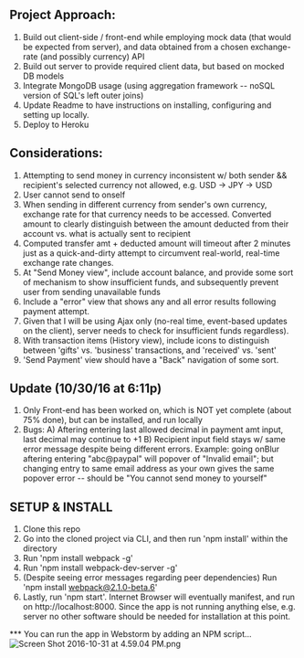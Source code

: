 ## Project Approach:
1. Build out client-side / front-end while employing mock data (that would be expected from server), and data obtained from a chosen exchange-rate (and possibly currency) API
2. Build out server to provide required client data, but based on mocked DB models
3. Integrate MongoDB usage (using aggregation framework -- noSQL version of SQL's left outer joins)
4. Update Readme to have instructions on installing, configuring and setting up locally.
5. Deploy to Heroku

## Considerations:
1. Attempting to send money in currency inconsistent w/ both sender && recipient's selected currency not allowed, e.g. USD -> JPY -> USD
2. User cannot send to onself
3. When sending in different currency from sender's own currency, exchange rate for that currency needs to be accessed.  Converted amount to clearly distinguish between the amount deducted from their account vs. what is actually sent to recipient
4. Computed transfer amt + deducted amount will timeout after 2 minutes just as a quick-and-dirty attempt to circumvent real-world, real-time exchange rate changes. 
5. At "Send Money view", include account balance, and provide some sort of mechanism to show insufficient funds, and subsequently prevent user from sending unavailable funds
6. Include a "error" view that shows any and all error results following payment attempt.
7. Given that I will be using Ajax only (no-real time, event-based updates on the client), server needs to check for insufficient funds regardless).
8. With transaction items (History view), include icons to distinguish between 'gifts' vs. 'business' transactions, and 'received' vs. 'sent'
9. 'Send Payment' view should have a "Back" navigation of some sort.

## Update (10/30/16 at 6:11p)
1. Only Front-end has been worked on, which is NOT yet complete (about 75% done), but can be installed, and run locally
2. Bugs:
  A) Aftering entering last allowed decimal in payment amt input, last decimal may continue to +1
  B) Recipient input field stays w/ same error message despite being different errors.
  Example: going onBlur aftering entering "abc@paypal" will popover of "Invalid email";
   but changing entry to same email address as your own gives the same popover error --
   should be "You cannot send money to yourself"

## SETUP & INSTALL
1. Clone this repo
2. Go into the cloned project via CLI, and then run 'npm install' within the directory
3. Run 'npm install webpack -g'
4. Run 'npm install webpack-dev-server -g'
5. (Despite seeing error messages regarding peer dependencies) Run 'npm install webpack@2.1.0-beta.6'
6. Lastly, run 'npm start'. Internet Browser will eventually manifest, and run on http://localhost:8000.
Since the app is not running anything else, e.g. server no other software should be needed for installation at this point.

*** You can run the app in Webstorm by adding an NPM script...
![Screen Shot 2016-10-31 at 4.59.04 PM.png](https://bitbucket.org/repo/xbaz94/images/1407538555-Screen%20Shot%202016-10-31%20at%204.59.04%20PM.png)